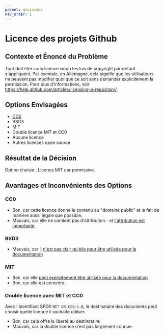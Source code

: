 ```yaml
---
parent: decisions
nav_order: 1
---
```

# Licence des projets Github

## Contexte et Énoncé du Problème

Tout doit être sous licence sinon les lois de copyright par défaut s'appliquent.
Par exemple, en Allemagne, cela signifie que les utilisateurs ne peuvent pas modifier quoi que ce soit sans demander explicitement la permission.
Pour plus d'informations, voir <https://help.github.com/articles/licensing-a-repository/>.

## Options Envisagées

* [CC0](https://creativecommons.org/share-your-work/public-domain/cc0/)
* BSD3
* MIT
* Double licence MIT et CC0
* Aucune licence
* Autres licences open source

## Résultat de la Décision

Option choisie : Licence MIT car permissive.

## Avantages et Inconvénients des Options

### CC0

* Bon, car cette licence donne le contenu au "domaine public" et le fait de manière aussi légale que possible.
* Mauvais, car elle ne contient pas d'attribution - et [l'attribution est importante](https://opensource.stackexchange.com/a/9126/5671).

### BSD3

* Mauvais, car il [n'est pas clair qu'elle peut être utilisée pour la documentation](https://opensource.stackexchange.com/a/9545/5671)

### MIT

* Bon, car elle [peut explicitement être utilisée pour la documentation](https://opensource.stackexchange.com/a/9545/5671)
* Bon, car elle est concrète.

### Double licence avec MIT et CC0

Avec l'identifiant SPDX `MIT OR CC0-1.0`, le destinataire des documents peut choisir quelle licence il souhaite utiliser.

* Bon, car cela offre la liberté au destinataire
* Mauvais, car la double licence n'est pas largement connue

